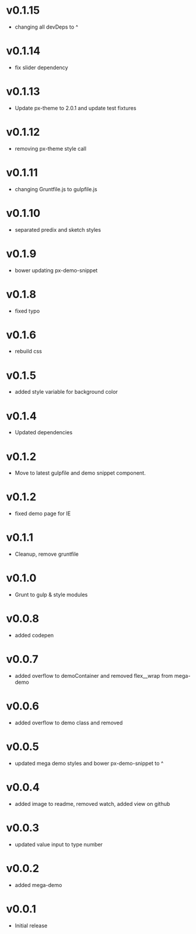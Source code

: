 v0.1.15
==================
* changing all devDeps to ^

v0.1.14
==================
* fix slider dependency

v0.1.13
==================
* Update px-theme to 2.0.1 and update test fixtures

v0.1.12
==================
* removing px-theme style call


v0.1.11
==================
* changing Gruntfile.js to gulpfile.js

v0.1.10
==================
* separated predix and sketch styles

v0.1.9
==================
* bower updating px-demo-snippet

v0.1.8
==================
* fixed typo

v0.1.6
==================
* rebuild css

v0.1.5
==================
* added style variable for background color

v0.1.4
==================
* Updated dependencies

v0.1.2
==================
* Move to latest gulpfile and demo snippet component.

v0.1.2
==================
* fixed demo page for IE

v0.1.1
==================
* Cleanup, remove gruntfile

v0.1.0
==================
* Grunt to gulp & style modules

v0.0.8
==================
* added codepen

v0.0.7
==================
* added overflow to demoContainer and removed flex__wrap from mega-demo

v0.0.6
==================
* added overflow to demo class and removed <br>

v0.0.5
==================
* updated mega demo styles and bower px-demo-snippet to ^

v0.0.4
==================
* added image to readme, removed watch, added view on github

v0.0.3
==================
* updated value input to type number

v0.0.2
==================
* added mega-demo

v0.0.1
==================
* Initial release
